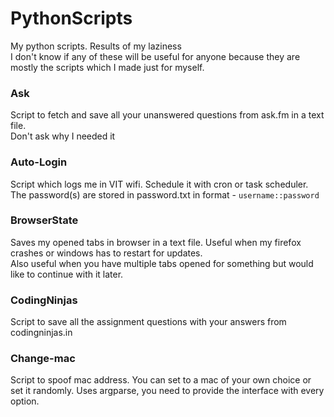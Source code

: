 # PythonScripts
My python scripts. Results of my laziness  
I don't know if any of these will be useful for anyone because they are mostly the scripts which I made just for myself.

### Ask
Script to fetch and save all your unanswered questions from ask.fm in a text file.  
Don't ask why I needed it

### Auto-Login
Script which logs me in VIT wifi. Schedule it with cron or task scheduler.  
The password(s) are stored in password.txt in format - `username::password`

### BrowserState
Saves my opened tabs in browser in a text file. Useful when my firefox crashes or windows has to restart for updates.  
Also useful when you have multiple tabs opened for something but would like to continue with it later.

### CodingNinjas
Script to save all the assignment questions with your answers from codingninjas.in 

### Change-mac
Script to spoof mac address. You can set to a mac of your own choice or set it randomly. Uses argparse, you need to provide the interface with every option.
